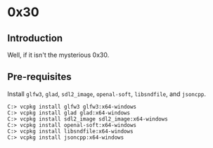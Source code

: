 # 0x30

## Introduction
Well, if it isn't the mysterious 0x30.


## Pre-requisites
Install `glfw3`, `glad`, `sdl2_image`, `openal-soft`, `libsndfile`, and `jsoncpp`.

	C:> vcpkg install glfw3 glfw3:x64-windows
	C:> vcpkg install glad glad:x64-windows
	C:> vcpkg install sdl2_image sdl2_image:x64-windows
	C:> vcpkg install openal-soft:x64-windows
	C:> vcpkg install libsndfile:x64-windows
	C:> vcpkg install jsoncpp:x64-windows

